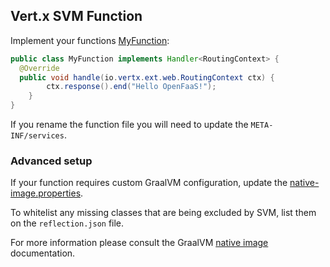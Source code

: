 ## Vert.x SVM Function

Implement your functions [MyFunction](src/main/java/MyFunction.java):

```java
public class MyFunction implements Handler<RoutingContext> {
  @Override
  public void handle(io.vertx.ext.web.RoutingContext ctx) {
		ctx.response().end("Hello OpenFaaS!");
	}
}
```

If you rename the function file you will need to update the `META-INF/services`.

### Advanced setup

If your function requires custom GraalVM configuration, update the [native-image.properties](./src/main/resouces/META-INF/native-image/openfaas/vertx-native-fn/native-image.properties).

To whitelist any missing classes that are being excluded by SVM, list them on the `reflection.json` file.

For more information please consult the GraalVM [native image](http://www.graalvm.org/docs/reference-manual/aot-compilation/) documentation.